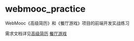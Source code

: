 # webmooc_practice
WebMooc《高级简历》和《餐厅游戏》项目的前端开发实战练习

需求文档详见[高级简历](https://github.com/jay007wong/webmooc-practice/blob/master/practice_chs/advancedresume.md) [餐厅游戏](https://github.com/jay007wong/webmooc-practice/blob/master/practice_chs/restaurant.md)
